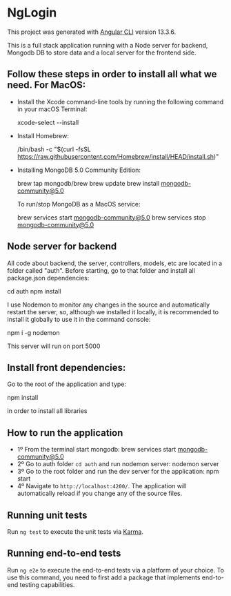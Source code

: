 # NgLogin

This project was generated with [Angular CLI](https://github.com/angular/angular-cli) version 13.3.6.

This is a full stack application running with a Node server for backend, Mongodb DB to store data and a local server for the frontend side.

## Follow these steps in order to install all what we need. For MacOS:

- Install the Xcode command-line tools by running the following command in your macOS Terminal:

  xcode-select --install

- Install Homebrew:

  /bin/bash -c "$(curl -fsSL https://raw.githubusercontent.com/Homebrew/install/HEAD/install.sh)"

- Installing MongoDB 5.0 Community Edition:

  brew tap mongodb/brew
  brew update
  brew install mongodb-community@5.0

  To run/stop MongoDB as a MacOS service:

  brew services start mongodb-community@5.0
  brew services stop mongodb-community@5.0

## Node server for backend

All code about backend, the server, controllers, models, etc are located in a folder called "auth".
Before starting, go to that folder and install all package.json dependencies:

cd auth
npm install

I use Nodemon to monitor any changes in the source and automatically restart the server, so, although we installed it locally, it is recommended to install it globally to use it in the command console:

npm i -g nodemon

This server will run on port 5000

## Install front dependencies:

Go to the root of the application and type:

npm install

in order to install all libraries

## How to run the application

- 1º From the terminal start mongodb: brew services start mongodb-community@5.0
- 2º Go to auth folder `cd auth` and run nodemon server: nodemon server
- 3º Go to the root folder and run the dev server for the application: npm start
- 4º Navigate to `http://localhost:4200/`. The application will automatically reload if you change any of the source files.

## Running unit tests

Run `ng test` to execute the unit tests via [Karma](https://karma-runner.github.io).

## Running end-to-end tests

Run `ng e2e` to execute the end-to-end tests via a platform of your choice. To use this command, you need to first add a package that implements end-to-end testing capabilities.
